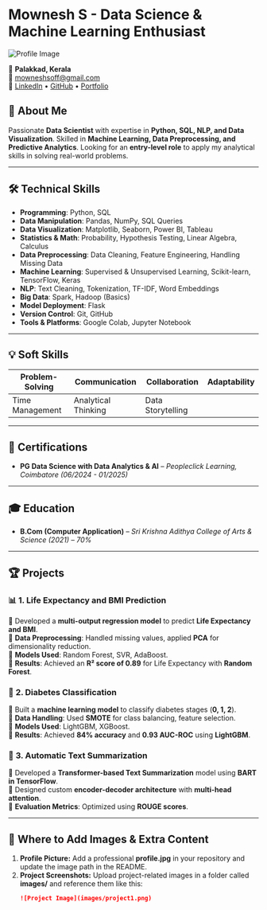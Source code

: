 # Mownesh S - Data Science & Machine Learning Enthusiast  
![Profile Image](profile.jpg) <!-- Add your profile image in the repository and replace profile.jpg -->

📍 **Palakkad, Kerala**  
📧 [mowneshsoff@gmail.com](mailto:mowneshsoff@gmail.com)  
🔗 [LinkedIn](#) • [GitHub](#) • [Portfolio](#) 

## 🚀 About Me  
Passionate **Data Scientist** with expertise in **Python, SQL, NLP, and Data Visualization**. Skilled in **Machine Learning, Data Preprocessing, and Predictive Analytics**. Looking for an **entry-level role** to apply my analytical skills in solving real-world problems.

---

## 🛠 Technical Skills  

- **Programming**: Python, SQL  
- **Data Manipulation**: Pandas, NumPy, SQL Queries  
- **Data Visualization**: Matplotlib, Seaborn, Power BI, Tableau  
- **Statistics & Math**: Probability, Hypothesis Testing, Linear Algebra, Calculus  
- **Data Preprocessing**: Data Cleaning, Feature Engineering, Handling Missing Data  
- **Machine Learning**: Supervised & Unsupervised Learning, Scikit-learn, TensorFlow, Keras  
- **NLP**: Text Cleaning, Tokenization, TF-IDF, Word Embeddings  
- **Big Data**: Spark, Hadoop (Basics)  
- **Model Deployment**: Flask  
- **Version Control**: Git, GitHub  
- **Tools & Platforms**: Google Colab, Jupyter Notebook  

---

## 💡 Soft Skills  

| Problem-Solving | Communication | Collaboration | Adaptability |  
|----------------|--------------|--------------|--------------|  
| Time Management | Analytical Thinking | Data Storytelling |  

---

## 📜 Certifications  

- **PG Data Science with Data Analytics & AI** – *Peopleclick Learning, Coimbatore (06/2024 - 01/2025)*  

---

## 🎓 Education  

- **B.Com (Computer Application)** – *Sri Krishna Adithya College of Arts & Science (2021) – 70%*  

---

## 🏆 Projects  

### 📊 **1. Life Expectancy and BMI Prediction**  
🔹 Developed a **multi-output regression model** to predict **Life Expectancy and BMI**.  
🔹 **Data Preprocessing**: Handled missing values, applied **PCA** for dimensionality reduction.  
🔹 **Models Used**: Random Forest, SVR, AdaBoost.  
🔹 **Results**: Achieved an **R² score of 0.89** for Life Expectancy with **Random Forest**.  

### 🏥 **2. Diabetes Classification**  
🔹 Built a **machine learning model** to classify diabetes stages (**0, 1, 2**).  
🔹 **Data Handling**: Used **SMOTE** for class balancing, feature selection.  
🔹 **Models Used**: LightGBM, XGBoost.  
🔹 **Results**: Achieved **84% accuracy** and **0.93 AUC-ROC** using **LightGBM**.  

### 📝 **3. Automatic Text Summarization**  
🔹 Developed a **Transformer-based Text Summarization** model using **BART in TensorFlow**.  
🔹 Designed custom **encoder-decoder architecture** with **multi-head attention**.  
🔹 **Evaluation Metrics**: Optimized using **ROUGE scores**.  

---

## 📸 Where to Add Images & Extra Content  

1. **Profile Picture:** Add a professional **profile.jpg** in your repository and update the image path in the README.  
2. **Project Screenshots:** Upload project-related images in a folder called **images/** and reference them like this:  
   ```markdown
   ![Project Image](images/project1.png)
